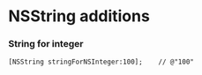 # NSString additions

### String for integer

```objc
[NSString stringForNSInteger:100];    // @"100"
```
